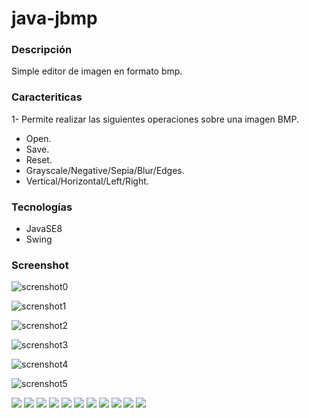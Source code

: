 # java-jbmp

### Descripción
Simple editor de imagen en formato bmp.

### Caracteriticas
  1- Permite realizar las siguientes operaciones sobre una imagen BMP.
  * Open.
  * Save.
  * Reset.
  * Grayscale/Negative/Sepia/Blur/Edges.
  * Vertical/Horizontal/Left/Right.

### Tecnologías
  * JavaSE8
  * Swing
  
### Screenshot  
![screnshot0](https://user-images.githubusercontent.com/34853850/40282838-633ea66c-5c4b-11e8-98e3-0085ae64562b.png)

![screnshot1](https://user-images.githubusercontent.com/34853850/40282848-6ed8405a-5c4b-11e8-8525-80534f6829e5.png)

![screnshot2](https://user-images.githubusercontent.com/34853850/40282852-76deffd2-5c4b-11e8-89c7-dfcc1e53fa14.png)

![screnshot3](https://user-images.githubusercontent.com/34853850/40282856-7d7e3e02-5c4b-11e8-9d2d-5f710023c5ab.png)

![screnshot4](https://user-images.githubusercontent.com/34853850/40282859-8521ad06-5c4b-11e8-833d-994510161b36.png)

![screnshot5](https://user-images.githubusercontent.com/34853850/40282906-46b7e688-5c4c-11e8-8c45-0b52d1cd2071.png)

[![](https://sonarcloud.io/api/project_badges/measure?project=com.maxicorrea%3AJbmp&metric=code_smells)](https://sonarcloud.io/dashboard?id=com.maxicorrea%3AJbmp)
[![](https://sonarcloud.io/api/project_badges/measure?project=com.maxicorrea%3AJbmp&metric=coverage)](https://sonarcloud.io/dashboard?id=com.maxicorrea%3AJbmp)
[![](https://sonarcloud.io/api/project_badges/measure?project=com.maxicorrea%3AJbmp&metric=duplicated_lines_density)](https://sonarcloud.io/dashboard?id=com.maxicorrea%3AJbmp)
[![](https://sonarcloud.io/api/project_badges/measure?project=com.maxicorrea%3AJbmp&metric=ncloc)](https://sonarcloud.io/dashboard?id=com.maxicorrea%3AJbmp)
[![](https://sonarcloud.io/api/project_badges/measure?project=com.maxicorrea%3AJbmp&metric=sqale_rating)](https://sonarcloud.io/dashboard?id=com.maxicorrea%3AJbmp)
[![](https://sonarcloud.io/api/project_badges/measure?project=com.maxicorrea%3AJbmp&metric=alert_status)](https://sonarcloud.io/dashboard?id=com.maxicorrea%3AJbmp)
[![](https://sonarcloud.io/api/project_badges/measure?project=com.maxicorrea%3AJbmp&metric=reliability_rating)](https://sonarcloud.io/dashboard?id=com.maxicorrea%3AJbmp)
[![](https://sonarcloud.io/api/project_badges/measure?project=com.maxicorrea%3AJbmp&metric=security_rating)](https://sonarcloud.io/dashboard?id=com.maxicorrea%3AJbmp)
[![](https://sonarcloud.io/api/project_badges/measure?project=com.maxicorrea%3AJbmp&metric=sqale_index)](https://sonarcloud.io/dashboard?id=com.maxicorrea%3AJbmp)
[![](https://sonarcloud.io/api/project_badges/measure?project=com.maxicorrea%3AJbmp&metric=vulnerabilities)](https://sonarcloud.io/dashboard?id=com.maxicorrea%3AJbmp)
[![](https://sonarcloud.io/api/project_badges/measure?project=com.maxicorrea%3AJbmp&metric=bugs)](https://sonarcloud.io/dashboard?id=com.maxicorrea%3AJbmp)

